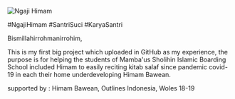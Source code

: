
![Ngaji Himam](Asssets/Design/featured-image-playstore.png)

#NgajiHimam #SantriSuci #KaryaSantri

Bismillahirrohmanirrohim,

This is my first big project which uploaded in GitHub as my experience,
the purpose is for helping the students of Mamba'us Sholihin Islamic Boarding School included Himam to easily reciting kitab salaf since pandemic covid-19 in each their home underdeveloping Himam Bawean.

supported by : Himam Bawean, Outlines Indonesia, Woles 18-19

